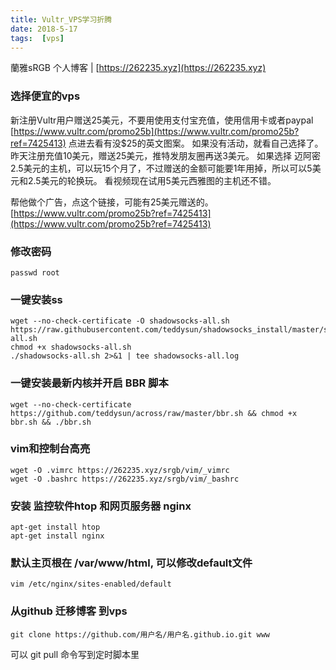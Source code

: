 ```yaml
---
title: Vultr_VPS学习折腾
date: 2018-5-17
tags:  [vps]
---
```


蘭雅sRGB 个人博客 | [https://262235.xyz](https://262235.xyz)
	
### 选择便宜的vps
新注册Vultr用户赠送25美元，不要用使用支付宝充值，使用信用卡或者paypal
[https://www.vultr.com/promo25b](https://www.vultr.com/promo25b?ref=7425413)  点进去看有没$25的英文图案。
如果没有活动，就看自己选择了。 昨天注册充值10美元，赠送25美元，推特发朋友圈再送3美元。
如果选择 迈阿密2.5美元的主机，可以玩15个月了，不过赠送的金额可能要1年用掉，所以可以5美元和2.5美元的轮换玩。
看视频现在试用5美元西雅图的主机还不错。

帮他做个广告，点这个链接，可能有25美元赠送的。
[https://www.vultr.com/promo25b?ref=7425413](https://www.vultr.com/promo25b?ref=7425413)

### 修改密码
	passwd root

### 一键安装ss 
	wget --no-check-certificate -O shadowsocks-all.sh https://raw.githubusercontent.com/teddysun/shadowsocks_install/master/shadowsocks-all.sh
	chmod +x shadowsocks-all.sh
	./shadowsocks-all.sh 2>&1 | tee shadowsocks-all.log

### 一键安装最新内核并开启 BBR 脚本
	wget --no-check-certificate https://github.com/teddysun/across/raw/master/bbr.sh && chmod +x bbr.sh && ./bbr.sh

### vim和控制台高亮
	wget -O .vimrc https://262235.xyz/srgb/vim/_vimrc
	wget -O .bashrc https://262235.xyz/srgb/vim/_bashrc

### 安装 监控软件htop 和网页服务器 nginx
	apt-get install htop
	apt-get install nginx

### 默认主页根在 /var/www/html, 可以修改default文件
	vim /etc/nginx/sites-enabled/default 

### 从github 迁移博客 到vps
	git clone https://github.com/用户名/用户名.github.io.git www

可以 git pull 命令写到定时脚本里